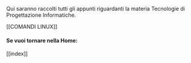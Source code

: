 Qui saranno raccolti tutti gli appunti riguardanti la materia Tecnologie di Progettazione Informatiche.

[[COMANDI LINUX]]

#### **Se vuoi tornare nella Home:**

[[index]]


